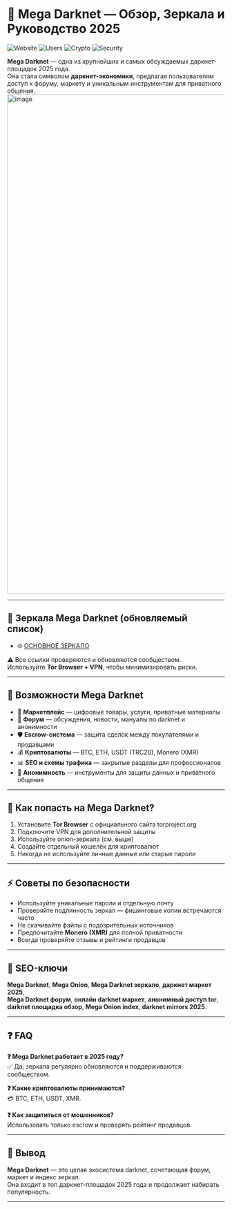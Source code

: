 # 🧅 Mega Darknet — Обзор, Зеркала и Руководство 2025

![Website](https://img.shields.io/website?url=https%3A%2F%2Fmega2025.top&label=Mirror%20Status)
![Users](https://img.shields.io/badge/users-80k%2B-blue)
![Crypto](https://img.shields.io/badge/payments-BTC%20%7C%20ETH%20%7C%20USDT%20%7C%20XMR-orange)
![Security](https://img.shields.io/badge/security-Tor%20%2B%20VPN-green)

**Mega Darknet** — одна из крупнейших и самых обсуждаемых даркнет-площадок 2025 года.  
Она стала символом **даркнет-экономики**, предлагая пользователям доступ к форуму, маркету и уникальным инструментам для приватного общения.  
<img width="1155" height="1155" alt="image" src="https://github.com/user-attachments/assets/159c461b-f80d-4160-ad62-51108ab27b7a" />

---

## 🔗 Зеркала Mega Darknet (обновляемый список)

- 🌐 [ОСНОВНОЕ ЗЕРКАЛО](https://mega5n24iq9sc60j3ngtooecb6pmtb1esg8w4b7t6zxo3.mega17.top/)  


⚠️ Все ссылки проверяются и обновляются сообществом.  
Используйте **Tor Browser + VPN**, чтобы минимизировать риски.  

---

## 🚀 Возможности Mega Darknet

- 🛒 **Маркетплейс** — цифровые товары, услуги, приватные материалы  
- 💬 **Форум** — обсуждения, новости, мануалы по darknet и анонимности  
- 🛡️ **Escrow-система** — защита сделок между покупателями и продавцами  
- 💰 **Криптовалюты** — BTC, ETH, USDT (TRC20), Monero (XMR)  
- 📊 **SEO и схемы трафика** — закрытые разделы для профессионалов  
- 🔐 **Анонимность** — инструменты для защиты данных и приватного общения  

---

## 🧭 Как попасть на Mega Darknet?

1. Установите **Tor Browser** с официального сайта torproject.org  
2. Подключите VPN для дополнительной защиты  
3. Используйте onion-зеркала (см. выше)  
4. Создайте отдельный кошелёк для криптовалют  
5. Никогда не используйте личные данные или старые пароли  

---

## ⚡ Советы по безопасности

- Используйте уникальные пароли и отдельную почту  
- Проверяйте подлинность зеркал — фишинговые копии встречаются часто  
- Не скачивайте файлы с подозрительных источников  
- Предпочитайте **Monero (XMR)** для полной приватности  
- Всегда проверяйте отзывы и рейтинги продавцов  

---

## 🔑 SEO-ключи

**Mega Darknet**, **Mega Onion**, **Mega Darknet зеркало**, **даркнет маркет 2025**,  
**Mega Darknet форум**, **онлайн darknet маркет**, **анонимный доступ tor**,  
**darknet площадка обзор**, **Mega Onion index**, **darknet mirrors 2025**.  

---

## ❓ FAQ

**❓ Mega Darknet работает в 2025 году?**  
✅ Да, зеркала регулярно обновляются и поддерживаются сообществом.  

**❓ Какие криптовалюты принимаются?**  
💳 BTC, ETH, USDT, XMR.  

**❓ Как защититься от мошенников?**  
Использовать только escrow и проверять рейтинг продавцов.  

---

## 📢 Вывод

**Mega Darknet** — это целая экосистема darknet, сочетающая форум, маркет и индекс зеркал.  
Она входит в топ даркнет-площадок 2025 года и продолжает набирать популярность.  

---
